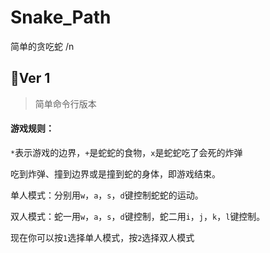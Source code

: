 # Snake_Path
简单的贪吃蛇
/n
## 🍎Ver 1

> 简单命令行版本

#### **游戏规则：**

`*`表示游戏的边界，`+`是蛇蛇的食物，`x`是蛇蛇吃了会死的炸弹

吃到炸弹、撞到边界或是撞到蛇的身体，即游戏结束。

单人模式：分别用`w`，`a`，`s`，`d`键控制蛇蛇的运动。

双人模式：蛇一用`w`，`a`，`s`，`d`键控制，蛇二用`i`，`j`，`k`，`l`键控制。

现在你可以按`1`选择单人模式，按`2`选择双人模式


